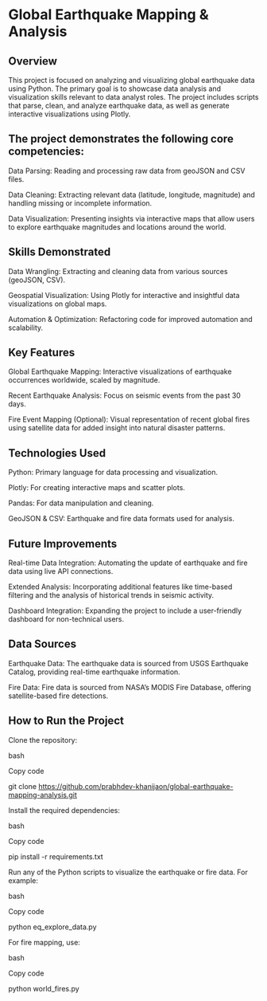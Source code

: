 # Global Earthquake Mapping & Analysis

## Overview
This project is focused on analyzing and visualizing global earthquake data using Python. The primary goal is to showcase data analysis and visualization skills relevant to data analyst roles. The project includes scripts that parse, clean, and analyze earthquake data, as well as generate interactive visualizations using Plotly.

## The project demonstrates the following core competencies:
Data Parsing: Reading and processing raw data from geoJSON and CSV files.

Data Cleaning: Extracting relevant data (latitude, longitude, magnitude) and handling missing or incomplete information.

Data Visualization: Presenting insights via interactive maps that allow users to explore earthquake magnitudes and locations around the world.

## Skills Demonstrated
Data Wrangling: Extracting and cleaning data from various sources (geoJSON, CSV).

Geospatial Visualization: Using Plotly for interactive and insightful data visualizations on global maps.

Automation & Optimization: Refactoring code for improved automation and scalability.

## Key Features
Global Earthquake Mapping: Interactive visualizations of earthquake occurrences worldwide, scaled by magnitude.

Recent Earthquake Analysis: Focus on seismic events from the past 30 days.

Fire Event Mapping (Optional): Visual representation of recent global fires using satellite data for added insight into natural disaster patterns.

## Technologies Used
Python: Primary language for data processing and visualization.

Plotly: For creating interactive maps and scatter plots.

Pandas: For data manipulation and cleaning.

GeoJSON & CSV: Earthquake and fire data formats used for analysis.

## Future Improvements
Real-time Data Integration: Automating the update of earthquake and fire data using live API connections.

Extended Analysis: Incorporating additional features like time-based filtering and the analysis of historical trends in seismic activity.

Dashboard Integration: Expanding the project to include a user-friendly dashboard for non-technical users.

## Data Sources
Earthquake Data: The earthquake data is sourced from USGS Earthquake Catalog, providing real-time earthquake information.

Fire Data: Fire data is sourced from NASA’s MODIS Fire Database, offering satellite-based fire detections.

## How to Run the Project
Clone the repository:

bash

Copy code

git clone https://github.com/prabhdev-khanijaon/global-earthquake-mapping-analysis.git

Install the required dependencies:

bash

Copy code

pip install -r requirements.txt

Run any of the Python scripts to visualize the earthquake or fire data. For example:

bash

Copy code

python eq_explore_data.py

For fire mapping, use:

bash

Copy code

python world_fires.py

